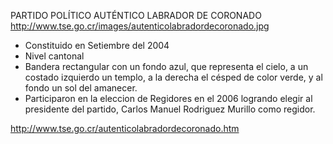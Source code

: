 PARTIDO POLÍTICO AUTÉNTICO LABRADOR DE CORONADO
http://www.tse.go.cr/images/autenticolabradordecoronado.jpg

- Constituido en Setiembre del 2004
- Nivel cantonal
- Bandera rectangular con un fondo azul, que
  representa el cielo, a un costado izquierdo un templo,
  a la derecha el césped de color verde, y al fondo un
  sol del amanecer.
- Participaron en la eleccion de Regidores en el 2006
  logrando elegir al presidente del partido, Carlos Manuel
  Rodriguez Murillo como regidor.


http://www.tse.go.cr/autenticolabradordecoronado.htm
